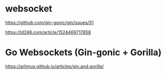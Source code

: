 #  websocket

https://github.com/gin-gonic/gin/issues/51   


https://ld246.com/article/1524469717858   


#  Go Websockets (Gin-gonic + Gorilla)
https://arlimus.github.io/articles/gin.and.gorilla/   

